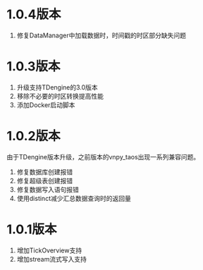 # 1.0.4版本

1. 修复DataManager中加载数据时，时间戳的时区部分缺失问题

# 1.0.3版本

1. 升级支持TDengine的3.0版本
2. 移除不必要的时区转换提高性能
3. 添加Docker启动脚本

# 1.0.2版本

由于TDengine版本升级，之前版本的vnpy_taos出现一系列兼容问题。

1. 修复数据库创建报错
2. 修复超级表创建报错
3. 修复数据写入语句报错
4. 使用distinct减少汇总数据查询时的返回量

# 1.0.1版本

1. 增加TickOverview支持
2. 增加stream流式写入支持
